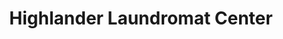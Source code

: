 ---
title: "Highlander Laundromat Center"
url: /welland/highlander-laundromat-center/
shop: laundry
---